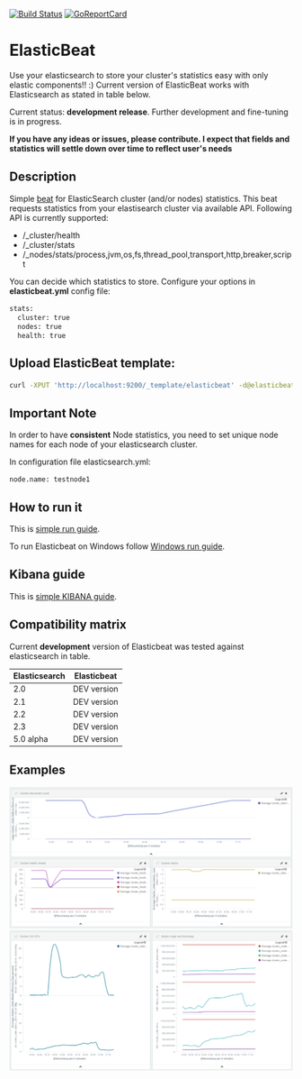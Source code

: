 [![Build Status](https://travis-ci.org/radoondas/elasticbeat.svg?branch=master)](https://travis-ci.org/radoondas/elasticbeat)
[![GoReportCard](https://goreportcard.com/badge/github.com/radoondas/elasticbeat)](https://goreportcard.com/report/github.com/radoondas/elasticbeat)

# ElasticBeat
Use your elasticsearch to store your cluster's statistics easy with only elastic components!! :)
Current version of ElasticBeat works with Elasticsearch as stated in table below.

Current status: **development release**. Further development and fine-tuning is in progress.

**If you have any ideas or issues, please contribute. I expect that fields and statistics will settle down over time to reflect user's needs**

## Description
Simple [beat](https://github.com/elastic/beats) for ElasticSearch cluster (and/or nodes) statistics. This beat requests statistics from your elastisearch cluster via available API.
Following API is currently supported:
 * /_cluster/health
 * /_cluster/stats
 * /_nodes/stats/process,jvm,os,fs,thread_pool,transport,http,breaker,script

You can decide which statistics to store. Configure your options in **elasticbeat.yml** config file:
```
stats:
  cluster: true
  nodes: true
  health: true
```

## Upload ElasticBeat template:

```bash
curl -XPUT 'http://localhost:9200/_template/elasticbeat' -d@elasticbeat.template.json
```

## Important Note
In order to have **consistent** Node statistics, you need to set unique node names for each node of your elasticsearch cluster.

In configuration file elasticsearch.yml:
```
node.name: testnode1
```

## How to run it
This is [simple run guide](/RUN.md).

To run Elasticbeat on Windows follow [Windows run guide](/RUN_Windows.md).

## Kibana guide
This is [simple KIBANA guide](/KIBANA.md).

## Compatibility matrix
Current **development** version of Elasticbeat was tested against elasticsearch in table.

Elasticsearch | Elasticbeat
------------ | -------------
2.0 | DEV version
2.1 | DEV version
2.2 | DEV version
2.3 | DEV version
5.0 alpha | DEV version

## Examples

![ElasticBeat example 1](docs/images/elasticbeat_1.png)
![ElasticBeat example 2](docs/images/elasticbeat_2.png)
